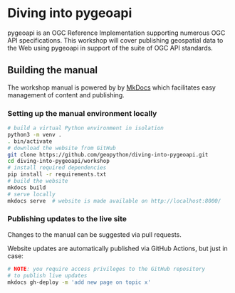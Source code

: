 # Diving into pygeoapi
pygeoapi is an OGC Reference Implementation supporting numerous OGC API specifications. This workshop will cover publishing geospatial data to the Web using pygeoapi in support of the suite of OGC API standards.

## Building the manual

The workshop manual is powered by
by [MkDocs](https://www.mkdocs.org) which facilitates easy management
of content and publishing.

### Setting up the manual environment locally

```bash
# build a virtual Python environment in isolation
python3 -m venv .
. bin/activate
# download the website from GitHub
git clone https://github.com/geopython/diving-into-pygeoapi.git
cd diving-into-pygeoapi/workshop
# install required dependencies
pip install -r requirements.txt
# build the website
mkdocs build
# serve locally
mkdocs serve  # website is made available on http://localhost:8000/
```

### Publishing updates to the live site

Changes to the manual can be suggested via pull requests.

Website updates are automatically published via GitHub Actions, but just in case:

```bash
# NOTE: you require access privileges to the GitHub repository
# to publish live updates
mkdocs gh-deploy -m 'add new page on topic x'
```
